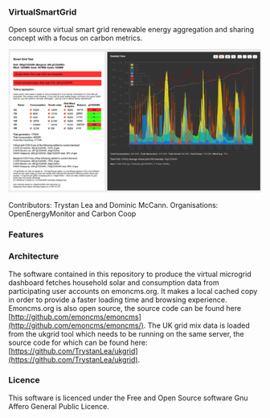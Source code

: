 ### VirtualSmartGrid

Open source virtual smart grid renewable energy aggregation and sharing concept with a focus on carbon metrics.

![smartgridtest.png](images/smartgridtest.png)

Contributors: Trystan Lea and Dominic McCann. 
Organisations: OpenEnergyMonitor and Carbon Coop

### Features

### Architecture 

The software contained in this repository to produce the virtual microgrid dashboard fetches household solar and consumption data from participating user accounts on emoncms.org. It makes a local cached copy in order to provide a faster loading time and browsing experience. Emoncms.org is also open source, the source code can be found here [http://github.com/emoncms/emoncms](http://github.com/emoncms/emoncms/). The UK grid mix data is loaded from the ukgrid tool which needs to be running on the same server, the source code for which can be found here: [https://github.com/TrystanLea/ukgrid](https://github.com/TrystanLea/ukgrid).

### Licence

This software is licenced under the Free and Open Source software Gnu Affero General Public Licence.

